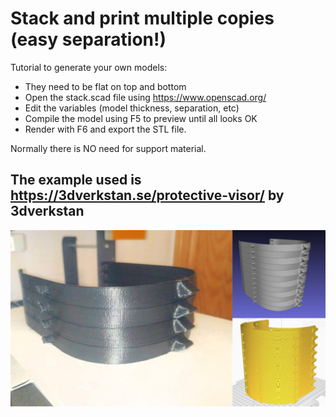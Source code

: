 # Stack and print multiple copies (easy separation!)

Tutorial to generate your own models:

- They need to be flat on top and bottom
- Open the stack.scad file using https://www.openscad.org/
- Edit the variables (model thickness, separation, etc)
- Compile the model using F5 to preview until all looks OK
- Render with F6 and export the STL file.

Normally there is NO need for support material.

## The example used is https://3dverkstan.se/protective-visor/ by 3dverkstan

![](photo.jpg)
